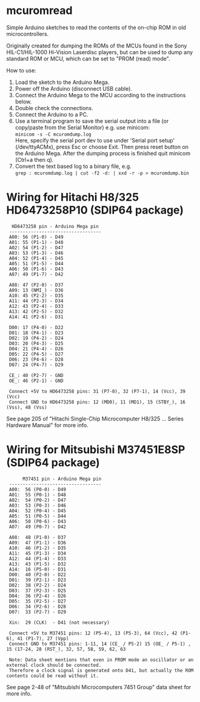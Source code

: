 # mcuromread
Simple Arduino sketches to read the contents of the on-chip ROM in old microcontrollers.

Originally created for dumping the ROMs of the MCUs found in the Sony HIL-C1/HIL-1000 Hi-Vision Laserdisc players, but can be used to dump any standard ROM or MCU, which can be set to "PROM (read) mode".

How to use:

1. Load the sketch to the Arduino Mega.
2. Power off the Arduino (disconnect USB cable).
3. Connect the Arduino Mega to the MCU according to the instructions below.
4. Double check the connections.
5. Connect the Arduino to a PC.
6. Use a terminal program to save the serial output into a file (or copy/paste from the Serial Monitor)
e.g. use minicom:  
```minicom -s -C mcuromdump.log```  
Here, specify the serial port dev to use under 'Serial port setup' (/dev/ttyACMx), press Esc or choose Exit. Then press reset button on the Arduino Mega. After the dumping process is finished quit minicom (Ctrl+a then q).
7. Convert the text based log to a binary file, e.g.  
```grep : mcuromdump.log | cut -f2 -d: | xxd -r -p > mcuromdump.bin```

# Wiring for Hitachi H8/325 HD6473258P10 (SDIP64 package)

```
  HD6473258 pin - Arduino Mega pin
 ----------------------------------
 A00: 56 (P1-0) - D49
 A01: 55 (P1-1) - D48
 A02: 54 (P1-2) - D47
 A03: 53 (P1-3) - D46
 A04: 52 (P1-4) - D45
 A05: 51 (P1-5) - D44
 A06: 50 (P1-6) - D43
 A07: 49 (P1-7) - D42

 A08: 47 (P2-0) - D37
 A09: 13 (NMI_) - D36
 A10: 45 (P2-2) - D35
 A11: 44 (P2-3) - D34
 A12: 43 (P2-4) - D33
 A13: 42 (P2-5) - D32
 A14: 41 (P2-6) - D31

 D00: 17 (P4-0) - D22
 D01: 18 (P4-1) - D23
 D02: 19 (P4-2) - D24
 D03: 20 (P4-3) - D25
 D04: 21 (P4-4) - D26
 D05: 22 (P4-5) - D27
 D06: 23 (P4-6) - D28
 D07: 24 (P4-7) - D29

 CE_: 40 (P2-7) - GND
 OE_: 46 (P2-1) - GND

 Connect +5V to HD6473258 pins: 31 (P7-0), 32 (P7-1), 14 (Vcc), 39 (Vcc)
 Connect GND to HD6473258 pins: 12 (MD0), 11 (MD1), 15 (STBY_), 16 (Vss), 48 (Vss)
```

See page 205 of "Hitachi Single-Chip Microcomputer H8/325 ... Series Hardware Manual" for more info.

# Wiring for Mitsubishi M37451E8SP (SDIP64 package)

```
      M37451 pin - Arduino Mega pin
 ----------------------------------
 A00:  56 (P0-0) - D49
 A01:  55 (P0-1) - D48
 A02:  54 (P0-2) - D47
 A03:  53 (P0-3) - D46
 A04:  52 (P0-4) - D45
 A05:  51 (P0-5) - D44
 A06:  50 (P0-6) - D43
 A07:  49 (P0-7) - D42

 A08:  48 (P1-0) - D37
 A09:  47 (P1-1) - D36
 A10:  46 (P1-2) - D35
 A11:  45 (P1-3) - D34
 A12:  44 (P1-4) - D33
 A13:  43 (P1-5) - D32
 A14:  16 (P5-0) - D31
 D00:  40 (P2-0) - D22
 D01:  39 (P2-1) - D23
 D02:  38 (P2-2) - D24
 D03:  37 (P2-3) - D25
 D04:  36 (P2-4) - D26
 D05:  35 (P2-5) - D27
 D06:  34 (P2-6) - D28
 D07:  33 (P2-7) - D29

 Xin:  29 (CLK)  - D41 (not necessary)

 Connect +5V to M37451 pins: 12 (P5-4), 13 (P5-3), 64 (Vcc), 42 (P1-6), 41 (P1-7), 27 (Vpp)
 Connect GND to M37451 pins: 1-11, 14 (CE_ / P5-2) 15 (OE_ / P5-1) , 15 (17-24, 28 (RST_), 32, 57, 58, 59, 62, 63

 Note: Data sheet mentions that even in PROM mode an oscillator or an external clock should be connected.  
 Therefore a clock signal is generated onto D41, but actually the ROM contents could be read without it.

```

See page 2-48 of "Mitsubishi Microcomputers 7451 Group" data sheet for more info.
